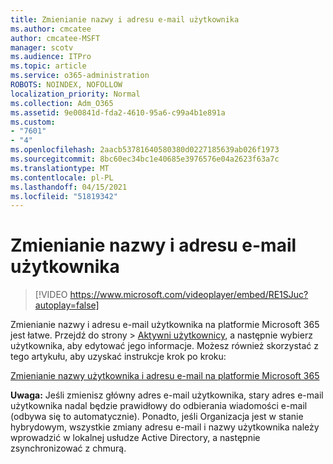 ```yaml
---
title: Zmienianie nazwy i adresu e-mail użytkownika
ms.author: cmcatee
author: cmcatee-MSFT
manager: scotv
ms.audience: ITPro
ms.topic: article
ms.service: o365-administration
ROBOTS: NOINDEX, NOFOLLOW
localization_priority: Normal
ms.collection: Adm_O365
ms.assetid: 9e00841d-fda2-4610-95a6-c99a4b1e891a
ms.custom:
- "7601"
- "4"
ms.openlocfilehash: 2aacb53781640580380d0227185639ab026f1973
ms.sourcegitcommit: 8bc60ec34bc1e40685e3976576e04a2623f63a7c
ms.translationtype: MT
ms.contentlocale: pl-PL
ms.lasthandoff: 04/15/2021
ms.locfileid: "51819342"
---
```

# <a name="change-a-users-name-and-email-address"></a>Zmienianie nazwy i adresu e-mail użytkownika

> [!VIDEO https://www.microsoft.com/videoplayer/embed/RE1SJuc?autoplay=false]

Zmienianie nazwy i adresu e-mail użytkownika na platformie Microsoft 365 jest łatwe. Przejdź do  strony \> [Aktywni użytkownicy,](https://go.microsoft.com/fwlink/p/?linkid=834822) a następnie wybierz użytkownika, aby edytować jego informacje. Możesz również skorzystać z tego artykułu, aby uzyskać instrukcje krok po kroku:
  
[Zmienianie nazwy użytkownika i adresu e-mail na platformie Microsoft 365](https://docs.microsoft.com/microsoft-365/admin/add-users/change-a-user-name-and-email-address)
  
 **Uwaga:** Jeśli zmienisz główny adres e-mail użytkownika, stary adres e-mail użytkownika nadal będzie prawidłowy do odbierania wiadomości e-mail (odbywa się to automatycznie). Ponadto, jeśli Organizacja jest w stanie hybrydowym, wszystkie zmiany adresu e-mail i nazwy użytkownika należy wprowadzić w lokalnej usłudze Active Directory, a następnie zsynchronizować z chmurą.